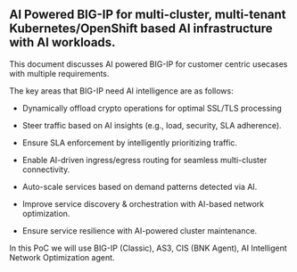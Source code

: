 ## AI Powered BIG-IP for multi-cluster, multi-tenant Kubernetes/OpenShift based AI infrastructure with AI workloads.

This document discusses AI powered BIG-IP for customer centric usecases with multiple requirements.

The key areas that BIG-IP need AI intelligence are as follows:

* Dynamically offload crypto operations for optimal SSL/TLS processing

* Steer traffic based on AI insights (e.g., load, security, SLA adherence).

* Ensure SLA enforcement by intelligently prioritizing traffic.

* Enable AI-driven ingress/egress routing for seamless multi-cluster connectivity.

* Auto-scale services based on demand patterns detected via AI.

* Improve service discovery & orchestration with AI-based network optimization.

* Ensure service resilience with AI-powered cluster maintenance.

In this PoC we will use BIG-IP (Classic), AS3, CIS (BNK Agent), AI Intelligent Network Optimization agent. 